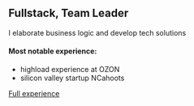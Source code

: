 ## Fullstack, Team Leader

I elaborate business logic and develop tech solutions

#### Most notable experience:
- highload experience at OZON
- silicon valley startup NCahoots

[Full experience](https://insidious-garnet-a05.notion.site/434edeb08f4241cda7707167f515bdeb?v=54f98867d0f042778f67cc724dbf7ac3)
